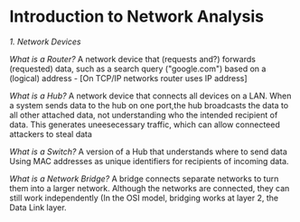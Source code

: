 # Introduction to Network Analysis
_1. Network Devices_

_What is a Router?_ A network device that (requests and?) forwards (requested) data, such as a search query ("google.com") based on a (logical) address - [On TCP/IP networks router uses IP address]

_What is a Hub?_ A network device that connects all devices on a LAN. When a system sends data to the hub on one port,the hub broadcasts the data to all other attached data, not understanding who the intended recipient of data. This generates uneesecessary traffic, which can allow connecteed attackers to steal data

_What is a Switch?_
A version of a Hub that understands where to send data Using MAC addresses as unique identifiers for recipients of incoming data. 

_What is a Network Bridge?_
A bridge connects separate networks to turn them into a larger network. Although the networks are connected, they can still work independently (In the OSI model, bridging works at layer 2, the Data Link layer.

